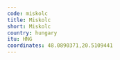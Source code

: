 ```yaml
---
code: miskolc
title: Miskolc
short: Miskolc
country: hungary
itu: HNG
coordinates: 48.0890371,20.5109441
---
```

